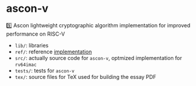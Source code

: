 # ascon-v
5️⃣ Ascon lightweight cryptographic algorithm implementation for improved performance on RISC-V

- `lib/`: libraries
- `ref/`: reference [implementation](https://github.com/ascon/ascon-c)
- `src/`: actually source code for `ascon-v`, optmized implementation for `rv64imac`
- `tests/`: tests for `ascon-v`
- `tex/`: source files for TeX used for building the essay PDF

